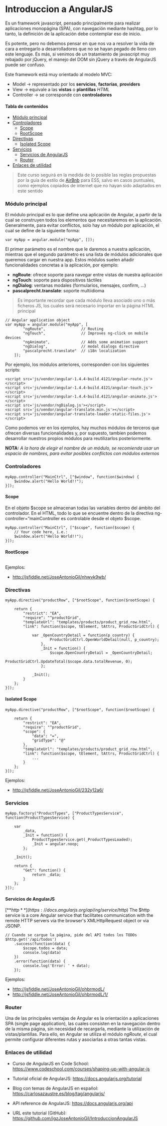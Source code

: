 # Introduccion a AngularJS

Es un framework javascript, pensado principalmente para realizar aplicaciones monopágina (SPA), con navegación mediante hashtag, por lo tanto, la definición de la aplicación debe contemplar eso de inicio.

Es potente, pero no debemos pensar en que nos va a resolver la vida de cara a entregarlo a desarrolladores que no se hayan pegado de lleno con este lenguaje. Es más, si venimos de un tratamiento de javascript muy rebajado por jQuery, el manejo del DOM sin jQuery a través de AngularJS puede ser confuso.

Este framework está muy orientado al modelo MVC:

- Model -> representado por los **servicios**, **factorías**, **providers**
- View -> equivale a las **vistas** o **plantillas** _HTML_
- Controller -> se corresponde con **controladores**

#### Tabla de contenidos
- [Módulo principal](#módulo-principal)
- [Controladores](#controladores)
	- [Scope](#scope)
	- [RootScope](#rootscope)
- [Directivas](#directivas)
	- [Isolated Scope](#isolated-scope)
- [Servicios](#servicios)
	- [Servicios de AngularJS](#servicios-de-angularjs)
	- [Router](#router)
- [Enlaces de utilidad](#enlaces-de-utilidad)

> Este curso seguirá en la medida de lo posible las reglas propuestas por la guía de estilo de [AirBnb](https://github.com/airbnb/javascript/tree/master/es5) para ES5, salvo en casos puntuales, como ejemplos copiados de internet que no hayan sido adaptados en este sentido

### Módulo principal
El módulo principal es lo que define una aplicación de Angular, a partir de la cual se construyen todos los elementos que necesitaremos en la aplicación.
Generalmente, para evitar conflictos, solo hay un módulo por aplicación, el cual se define de la siguiente forma:

```
var myApp = angular.module("myApp", []);
```

El primer parámetro es el nombre que le daremos a nuestra aplicación, mientras que el segundo parámetro es una lista de módulos adicionales que queremos cargar en nuestra app.
Estos módulos suelen añadir funcionalidades concretas a la aplicación, por ejemplo:

- **ngRoute**: ofrece soporte para navegar entre vistas de nuestra aplicación
- **ngTouch**: soporte para dispositivos táctiles
- **ngDialog**: ventanas modales (formularios, mensajes, confirm, ...)
- **pascalprecht.translate**: soporte multiidioma

> Es importante recordar que cada módulo lleva asociado uno o más ficheros JS, los cuales será necesario importar en la página HTML principal

```
// Angular application object
var myApp = angular.module("myApp", [
		"ngRoute",                // Routing
		"ngTouch",                // Improves ng-click on mobile devices
		"ngAnimate",              // Adds some animation support
		"ngDialog",               // modal dialogs directive
		"pascalprecht.translate"  // i18n localization
	]);
```
Por ejemplo, los módulos anteriores, corresponden con los siguientes scripts:
```
<script src='js/vendor/angular-1.4.4-build.4121/angular-route.js'></script>
<script src='js/vendor/angular-1.4.4-build.4121/angular-touch.js'></script>
<script src='js/vendor/angular-1.4.4-build.4121/angular-animate.js'></script>
<script src='js/vendor/ngDialog.js'></script>
<script src='js/vendor/angular-translate.min.js'></script>
<script src='js/vendor/angular-translate-loader-static-files.js'></script>

```

Como podemos ver en los ejemplos, hay muchos módulos de terceros que ofrecen diversas funcionalidades y, por supuesto, tambien podemos desarrollar nuestros propios módulos para reutilizarlos posteriormente.

**NOTA:** *A la hora de elegir el nombre de un módulo, se recomienda usar un espacio de nombres, para evitar posibles conflictos con módulos externos*

### Controladores
```
myApp.controller("MainCtrl", ["$window", function($window) {
	$window.alert("Hello World!!");
}]);
```
#### Scope
En el objeto $scope se almacenan todas las variables dentro del ámbito del controlador. En el HTML, todo lo que se encuentre dentro de la directiva ng-controller=”mainController es controlable desde el objeto $scope.
```
myApp.controller("MainCtrl", ["$scope", function($scope) {
	// Your code here, i.e.:
	$window.alert("Hello World!!");
}]);
```
#### RootScope
```
```

Ejemplos:
- http://jsfiddle.net/JoseAntonioGil/nhwvk9wb/

### Directivas
```
myApp.directive("productRow", ["$rootScope", function($rootScope) {

	return {
		"restrict": "EA",
		"require": "^productGrid",
		"templateUrl": "templates/products/product_grid_row.html",
		"link": function($scope, tElement, tAttrs, ProductGridCtrl) {

			var _OpenCountryDetail = function(p_country) {
					ProductGridCtrl.OpenWorldDetail(null, p_country);
				},
				_Init = function() {
					$scope.OpenCountryDetail = _OpenCountryDetail;
					ProductGridCtrl.UpdateTotal($scope.data.totalRevenue, 0);
				};

			_Init();
		}
	};
}]);
```
#### Isolated Scope
```
myApp.directive("productRow", ["$rootScope", function($rootScope) {

	return {
		"restrict": "EA",
		"require": "^productGrid",
		"scope": {
			"data": "=",
			"gridType": "@"
		},
		"templateUrl": "templates/products/product_grid_row.html",
		"link": function($scope, tElement, tAttrs, ProductGridCtrl) {
			...
		}
	};
}]);
```

Ejemplos:
- http://jsfiddle.net/JoseAntonioGil/232y12a6/

### Servicios
```
myApp.factory("ProductTypes", ["ProductTypesService", function(ProductTypesService) {

	var
		_data,
		_Init = function() {
			ProductTypesService.get(_ProductTypesLoaded);
			_Init = angular.noop;
		};

	_Init();

	return {
		"Get": function() {
			return _data;
		}
	};
}]);
```

#### Servicios de AngularJS
[**$http**](https://docs.angularjs.org/api/ng/service/$http)
The $http service is a core Angular service that facilitates communication with the remote HTTP servers via the browser's XMLHttpRequest object or via JSONP.
```
// Cuando se cargue la página, pide del API todos los TODOs
$http.get('/api/todos')
    .success(function(data) {
        $scope.todos = data;
        console.log(data)
    })
    .error(function(data) {
        console.log('Error: ' + data);
    });
```
Ejemplos:
- http://jsfiddle.net/JoseAntonioGil/ohbrmodL/
- http://jsfiddle.net/JoseAntonioGil/ohbrmodL/1/

### Router
Una de las principales ventajas de Angular es la orientación a aplicaciones SPA (single page application), las cuales consisten en la navegación dentro de la misma página, sin necesidad de recargarla, mediante la utilización de vistas/plantillas.
Para ello, en Angular se utiliza el módulo *ngRoute*, el cual permite configurar diferentes rutas y asociarlas a otras tantas vistas.

### Enlaces de utilidad

- Curso de AngularJS en Code School: https://www.codeschool.com/courses/shaping-up-with-angular-js
- Tutorial oficial de AngularJS: https://docs.angularjs.org/tutorial
- Blog con temas de AngularJS en español: https://carlosazaustre.es/blog/tag/angularjs/
- API reference de AngularJS: https://docs.angularjs.org/api

- URL este tutorial (GitHub): https://github.com/igzJoseAntonioGil/IntroduccionAngularJS
